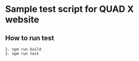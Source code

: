# Sample test script for QUAD X website

## How to run test
    1. npm run build
    2. npm run test